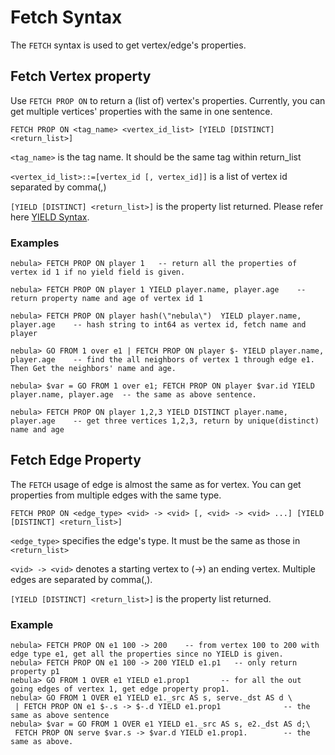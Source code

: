 # Fetch Syntax

The `FETCH` syntax is used to get vertex/edge's properties.

## Fetch Vertex property

Use `FETCH PROP ON` to return a (list of) vertex's properties. Currently, you can get multiple vertices' properties with the same in one sentence.  

```
FETCH PROP ON <tag_name> <vertex_id_list> [YIELD [DISTINCT] <return_list>]
```

`<tag_name>` is the tag name. It should be the same tag within return_list

`<vertex_id_list>::=[vertex_id [, vertex_id]]` is a list of vertex id separated by comma(,)

`[YIELD [DISTINCT] <return_list>]` is the property list returned. Please refer here [YIELD Syntax](yield-syntax.md).

### Examples

```
nebula> FETCH PROP ON player 1   -- return all the properties of vertex id 1 if no yield field is given.

nebula> FETCH PROP ON player 1 YIELD player.name, player.age    -- return property name and age of vertex id 1

nebula> FETCH PROP ON player hash(\"nebula\")  YIELD player.name, player.age    -- hash string to int64 as vertex id, fetch name and player

nebula> GO FROM 1 over e1 | FETCH PROP ON player $- YIELD player.name, player.age    -- find the all neighbors of vertex 1 through edge e1. Then Get the neighbors' name and age.

nebula> $var = GO FROM 1 over e1; FETCH PROP ON player $var.id YIELD player.name, player.age  -- the same as above sentence.

nebula> FETCH PROP ON player 1,2,3 YIELD DISTINCT player.name, player.age    -- get three vertices 1,2,3, return by unique(distinct) name and age
```

## Fetch Edge Property

The `FETCH` usage of edge is almost the same as for vertex.
You can get properties from multiple edges with the same type.

```
FETCH PROP ON <edge_type> <vid> -> <vid> [, <vid> -> <vid> ...] [YIELD [DISTINCT] <return_list>]
```

`<edge_type>` specifies the edge's type. It must be the same as those in `<return_list>`

`<vid> -> <vid>` denotes a starting vertex to (->) an ending vertex. Multiple edges are separated by comma(,).

`[YIELD [DISTINCT] <return_list>]` is the property list returned. 


### Example

```
nebula> FETCH PROP ON e1 100 -> 200    -- from vertex 100 to 200 with edge type e1, get all the properties since no YIELD is given.
nebula> FETCH PROP ON e1 100 -> 200 YIELD e1.p1   -- only return property p1 
nebula> GO FROM 1 OVER e1 YIELD e1.prop1       -- for all the out going edges of vertex 1, get edge property prop1.
nebula> GO FROM 1 OVER e1 YIELD e1._src AS s, serve._dst AS d \
 | FETCH PROP ON e1 $-.s -> $-.d YIELD e1.prop1              -- the same as above sentence
nebula> $var = GO FROM 1 OVER e1 YIELD e1._src AS s, e2._dst AS d;\
 FETCH PROP ON serve $var.s -> $var.d YIELD e1.prop1.        -- the same as above.
```
